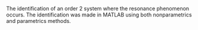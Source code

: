 The identification of an order 2 system where the resonance phenomenon occurs. The identification was made in MATLAB using both nonparametrics and parametrics methods. 
